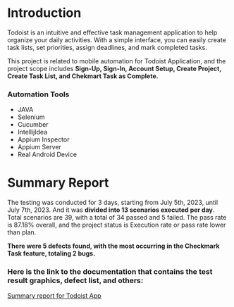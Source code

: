 # Introduction
Todoist is an intuitive and effective task management application to help organize your daily activities. With a simple interface, you can easily create task lists, set priorities, assign deadlines, and mark completed tasks.

This project is related to mobile automation for Todoist Application, and the project scope includes **Sign-Up, Sign-In, Account Setup, Create Project, Create Task List, and Chekmart Task as Complete.**

### Automation Tools
- JAVA
- Selenium
- Cucumber
- IntellijIdea
- Appium Inspector
- Appium Server
- Real Android Device

# Summary Report
The testing was conducted for 3 days, starting from July 5th, 2023, until July 7th, 2023. And it was **divided into 13 scenarios executed per day**. 
Total scenarios are 39, with a total of 34 passed and 5 failed. The pass rate is 87.18% overall, and the project status is Execution rate or pass rate lower than plan.

**There were 5 defects found, with the most occurring in the Checkmark Task feature, totaling 2 bugs.**

### Here is the link to the documentation that contains the test result graphics, defect list, and others:
[Summary report for Todoist App](https://docs.google.com/spreadsheets/d/1FU-v2TYQdbpe0S2bu7_P_nALOKhavkhC/edit?usp=drive_link&ouid=112747824545737695938&rtpof=true&sd=true)
